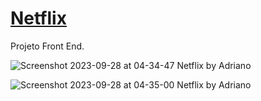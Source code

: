 # [Netflix](https://stingy-jeans.surge.sh/)

Projeto Front End.

![Screenshot 2023-09-28 at 04-34-47 Netflix by Adriano](https://github.com/Adriano2607/Netflix/assets/110434219/4460f1fc-1f15-48bb-ae5f-33db18385cd2)

![Screenshot 2023-09-28 at 04-35-00 Netflix by Adriano](https://github.com/Adriano2607/Netflix/assets/110434219/e713eb0e-13c1-450c-accc-7d81b9803edb)

